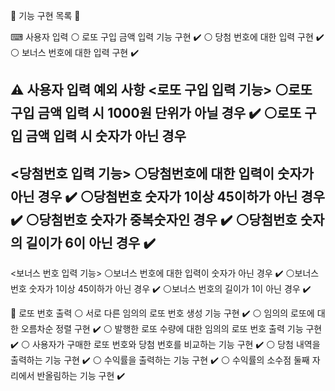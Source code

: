 🎱 기능 구현 목록 🎱

⌨ 사용자 입력
⚪ 로또 구입 금액 입력 기능 구현 ✔️
⚪ 당첨 번호에 대한 입력 구현 ✔️
⚪ 보너스 번호에 대한 입력 구현 ✔️

⚠ 사용자 입력 예외 사항
<로또 구입 입력 기능>
⚪로또 구입 금액 입력 시 1000원 단위가 아닐 경우 ✔️
⚪로또 구입 금액 입력 시 숫자가 아닌 경우
-----------------------------------------------
<당첨번호 입력 기능>
⚪당첨번호에 대한 입력이 숫자가 아닌 경우 ✔️
⚪당첨번호 숫자가 1이상 45이하가 아닌 경우 ✔️
⚪당첨번호 숫자가 중복숫자인 경우 ✔️
⚪당첨번호 숫자의 길이가 6이 아닌 경우 ✔️
-----------------------------------------------
<보너스 번호 입력 기능>
⚪보너스 번호에 대한 입력이 숫자가 아닌 경우 ✔️
⚪보너스 번호 숫자가 1이상 45이하가 아닌 경우 ✔️
⚪보너스 번호의 길이가 1이 아닌 경우 ✔️

🔢 로또 번호 출력
⚪ 서로 다른 임의의 로또 번호 생성 기능 구현 ✔️
⚪ 임의의 로또에 대한 오름차순 정렬 구현 ✔️
⚪ 발행한 로또 수량에 대한 임의의 로또 번호 출력 기능 구현 ✔️
⚪ 사용자가 구매한 로또 번호와 당첨 번호를 비교하는 기능 구현 ✔️
⚪ 당첨 내역을 출력하는 기능 구현 ✔️
⚪ 수익률을 출력하는 기능 구현 ✔️
⚪ 수익률의 소수점 둘째 자리에서 반올림하는 기능 구현 ✔️